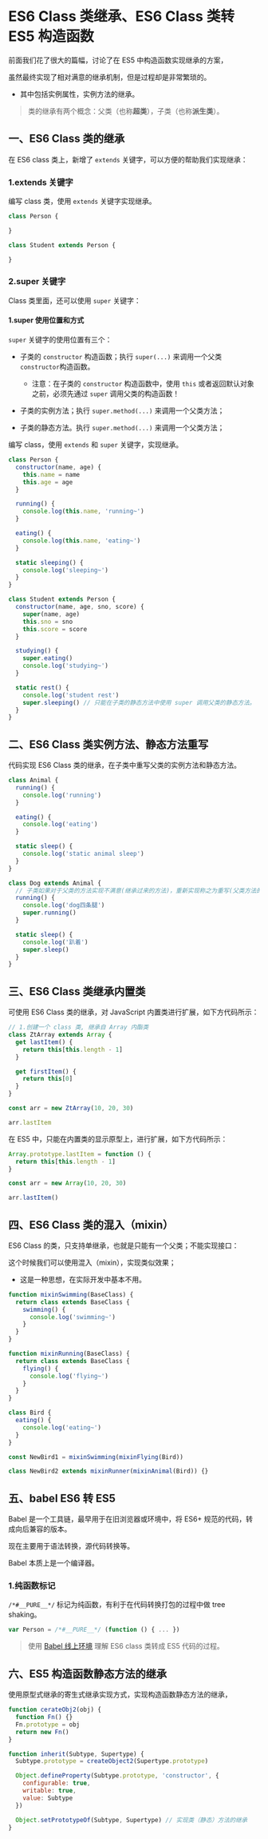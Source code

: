 # ES6 Class 类继承、ES6 Class 类转 ES5 构造函数

前面我们花了很大的篇幅，讨论了在 ES5 中构造函数实现继承的方案，

虽然最终实现了相对满意的继承机制，但是过程却是非常繁琐的。

- 其中包括实例属性，实例方法的继承。

> 类的继承有两个概念：父类（也称**超类**），子类（也称**派生类**）。

## 一、ES6 Class 类的继承

在 ES6 class 类上，新增了 `extends` 关键字，可以方便的帮助我们实现继承：

### 1.extends 关键字

编写 class 类，使用 `extends` 关键字实现继承。

```javascript
class Person {

}

class Student extends Person {

}
```

### 2.super 关键字

Class 类里面，还可以使用 `super` 关键字：

#### 1.super 使用位置和方式

`super` 关键字的使用位置有三个：

- 子类的 `constructor` 构造函数；执行 `super(...)` 来调用一个父类 `constructor`构造函数。
  - 注意：在子类的 `constructor` 构造函数中，使用 `this` 或者返回默认对象之前，必须先通过 `super` 调用父类的构造函数！

- 子类的实例方法；执行 `super.method(...)` 来调用一个父类方法；
- 子类的静态方法。执行 `super.method(...)` 来调用一个父类方法；

编写 class，使用 `extends` 和 `super` 关键字，实现继承。

```javascript
class Person {
  constructor(name, age) {
    this.name = name
    this.age = age
  }

  running() {
    console.log(this.name, 'running~')
  }

  eating() {
    console.log(this.name, 'eating~')
  }

  static sleeping() {
    console.log('sleeping~')
  }
}

class Student extends Person {
  constructor(name, age, sno, score) {
    super(name, age)
    this.sno = sno
    this.score = score
  }

  studying() {
    super.eating()
    console.log('studying~')
  }

  static rest() {
    console.log('student rest')
    super.sleeping() // 只能在子类的静态方法中使用 super 调用父类的静态方法。
  }
}
```

## 二、ES6 Class 类实例方法、静态方法重写

代码实现 ES6 Class 类的继承，在子类中重写父类的实例方法和静态方法。

```javascript
class Animal {
  running() {
    console.log('running')
  }

  eating() {
    console.log('eating')
  }

  static sleep() {
    console.log('static animal sleep')
  }
}

class Dog extends Animal {
  // 子类如果对于父类的方法实现不满意(继承过来的方法)，重新实现称之为重写(父类方法的重写)
  running() {
    console.log('dog四条腿')
    super.running()
  }

  static sleep() {
    console.log('趴着')
    super.sleep()
  }
}
```

## 三、ES6 Class 类继承内置类

可使用 ES6 Class 类的继承，对 JavaScript 内置类进行扩展，如下方代码所示：

```javascript
// 1.创建一个 class 类, 继承自 Array 内酯类
class ZtArray extends Array {
  get lastItem() {
    return this[this.length - 1]
  }

  get firstItem() {
    return this[0]
  }
}

const arr = new ZtArray(10, 20, 30)

arr.lastItem
```

在 ES5 中，只能在内置类的显示原型上，进行扩展，如下方代码所示：

```javascript
Array.prototype.lastItem = function () {
  return this[this.length - 1]
}

const arr = new Array(10, 20, 30)

arr.lastItem()
```

## 四、ES6 Class 类的混入（mixin）

ES6 Class 的类，只支持单继承，也就是只能有一个父类；不能实现接口：

这个时候我们可以使用混入（mixin），实现类似效果；

- 这是一种思想，在实际开发中基本不用。

```javascript
function mixinSwimming(BaseClass) {
  return class extends BaseClass {
    swimming() {
      console.log('swimming~')
    }
  }
}

function mixinRunning(BaseClass) {
  return class extends BaseClass {
    flying() {
      console.log('flying~')
    }
  }
}

class Bird {
  eating() {
    console.log('eating~')
  }
}

const NewBird1 = mixinSwimming(mixinFlying(Bird))

class NewBird2 extends mixinRunner(mixinAnimal(Bird)) {}
```

## 五、babel ES6 转 ES5

Babel 是一个工具链，最早用于在旧浏览器或环境中，将 ES6+ 规范的代码，转成向后兼容的版本。

现在主要用于语法转换，源代码转换等。

Babel 本质上是一个编译器。

### 1.纯函数标记

`/*#__PURE__*/` 标记为纯函数，有利于在代码转换打包的过程中做 tree shaking。

```javascript
var Person = /*#__PURE__*/ (function () { ... })
```

> 使用 [Babel 线上环境](https://babeljs.io/) 理解 ES6 class 类转成 ES5 代码的过程。

## 六、ES5 构造函数静态方法的继承

使用原型式继承的寄生式继承实现方式，实现构造函数静态方法的继承，

```javascript
function cerateObj2(obj) {
  function Fn() {}
  Fn.prototype = obj
  return new Fn()
}

function inherit(Subtype, Supertype) {
  Subtype.prototype = createObject2(Supertype.prototype)

  Object.defineProperty(Subtype.prototype, 'constructor', {
    configurable: true,
    writable: true,
    value: Subtype
  })

  Object.setPrototypeOf(Subtype, Supertype) // 实现类（静态）方法的继承
}
```

